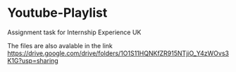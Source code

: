 # Youtube-Playlist
Assignment task for Internship Experience UK


The files are also avalable in the link
https://drive.google.com/drive/folders/1O1S11HQNKfZR915NTjiO_Y4zWOvs3K1G?usp=sharing
